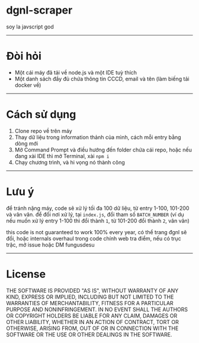 # dgnl-scraper
soy la javscript god

-----
# Đòi hỏi
- Một cái máy đã tải về node.js và một IDE tuỳ thích
- Một danh sách đầy đủ chứa thông tin CCCD, email và tên
(làm biếng tải docker về)

-----
# Cách sử dụng
1. Clone repo về trên máy
2. Thay dữ liệu trong information thảnh của mình, cách mỗi entry bằng dòng mới
3. Mở Command Prompt và điều hướng đến folder chứa cái repo, hoặc nếu đang xài IDE thì mở Terminal, xài `npm i`
4. Chạy chương trình, và hi vọng nó thành công

-----
# Lưu ý
để tránh nặng máy, code sẽ xử lý tối đa 100 dữ liệu, từ entry 1-100, 101-200 và vân vân. để đổi nơi xử lý, tại `index.js`, đổi tham số `BATCH_NUMBER` (ví dụ nếu muốn xử lý entry 1-100 thì đổi thành `1`, từ 101-200 đổi thành `2`, vân vân)

this code is not guaranteed to work 100% every year, có thể trang đgnl sẽ đổi, hoặc internals overhaul trong code chính web tra điểm, nếu có trục trặc, mở issue hoặc DM fungusdesu

-----
# License
THE SOFTWARE IS PROVIDED "AS IS", WITHOUT WARRANTY OF ANY KIND, EXPRESS OR IMPLIED, INCLUDING BUT NOT LIMITED TO THE WARRANTIES OF MERCHANTABILITY, FITNESS FOR A PARTICULAR PURPOSE AND NONINFRINGEMENT. IN NO EVENT SHALL THE AUTHORS OR COPYRIGHT HOLDERS BE LIABLE FOR ANY CLAIM, DAMAGES OR OTHER LIABILITY, WHETHER IN AN ACTION OF CONTRACT, TORT OR OTHERWISE, ARISING FROM, OUT OF OR IN CONNECTION WITH THE SOFTWARE OR THE USE OR OTHER DEALINGS IN THE SOFTWARE.
